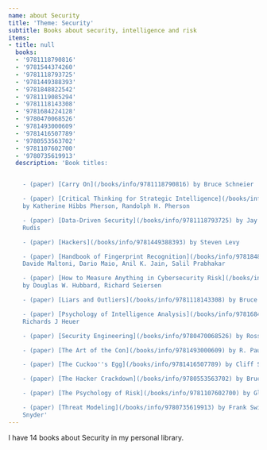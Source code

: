 ```yaml
---
name: about Security
title: 'Theme: Security'
subtitle: Books about security, intelligence and risk
items:
- title: null
  books:
  - '9781118790816'
  - '9781544374260'
  - '9781118793725'
  - '9781449388393'
  - '9781848822542'
  - '9781119085294'
  - '9781118143308'
  - '9781684224128'
  - '9780470068526'
  - '9781493000609'
  - '9781416507789'
  - '9780553563702'
  - '9781107602700'
  - '9780735619913'
  description: 'Book titles:


    - (paper) [Carry On](/books/info/9781118790816) by Bruce Schneier

    - (paper) [Critical Thinking for Strategic Intelligence](/books/info/9781544374260)
    by Katherine Hibbs Pherson, Randolph H. Pherson

    - (paper) [Data-Driven Security](/books/info/9781118793725) by Jay Jacobs, Bob
    Rudis

    - (paper) [Hackers](/books/info/9781449388393) by Steven Levy

    - (paper) [Handbook of Fingerprint Recognition](/books/info/9781848822542) by
    Davide Maltoni, Dario Maio, Anil K. Jain, Salil Prabhakar

    - (paper) [How to Measure Anything in Cybersecurity Risk](/books/info/9781119085294)
    by Douglas W. Hubbard, Richard Seiersen

    - (paper) [Liars and Outliers](/books/info/9781118143308) by Bruce Schneier

    - (paper) [Psychology of Intelligence Analysis](/books/info/9781684224128) by
    Richards J Heuer

    - (paper) [Security Engineering](/books/info/9780470068526) by Ross J. Anderson

    - (paper) [The Art of the Con](/books/info/9781493000609) by R. Paul Wilson

    - (paper) [The Cuckoo''s Egg](/books/info/9781416507789) by Cliff Stoll

    - (paper) [The Hacker Crackdown](/books/info/9780553563702) by Bruce Sterling

    - (paper) [The Psychology of Risk](/books/info/9781107602700) by Glynis M. Breakwell

    - (paper) [Threat Modeling](/books/info/9780735619913) by Frank Swiderski, Window
    Snyder'
---
```

I have 14 books about Security in my personal library.
